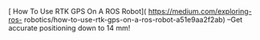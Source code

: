 

[ How To Use RTK GPS On A ROS Robot]( https://medium.com/exploring-ros-
robotics/how-to-use-rtk-gps-on-a-ros-robot-a51e9aa2f2ab) –Get accurate
positioning down to 14 mm!

